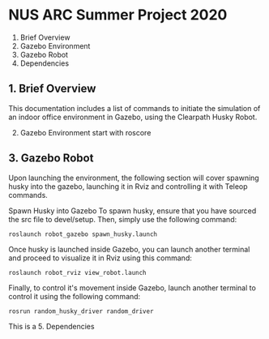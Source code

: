 
# NUS ARC Summer Project 2020

 1. Brief Overview 
 2. Gazebo Environment
 3. Gazebo Robot 
 4. Dependencies 

## 1. Brief Overview
This documentation includes a list of commands to initiate the simulation of an indoor office environment in Gazebo, using the Clearpath Husky Robot. 

2. Gazebo Environment
start with roscore 

## 3. Gazebo Robot
Upon launching the environment, the following section will cover spawning husky into the gazebo, launching it in Rviz and controlling it with Teleop commands. 

Spawn Husky into Gazebo
To spawn husky, ensure that you have sourced the src file to devel/setup. Then, simply use the following command:

    roslaunch robot_gazebo spawn_husky.launch

 Once husky is launched inside Gazebo, you can launch another terminal and proceed to visualize it in Rviz using this command:

    roslaunch robot_rviz view_robot.launch

Finally, to control it's movement inside Gazebo, launch another terminal to control it using the following command:

    rosrun random_husky_driver random_driver
This is a 
5. Dependencies 
<!--stackedit_data:
eyJoaXN0b3J5IjpbOTAyOTEyMDczLC05MjU4Njc2MzYsMTg2Mj
UwOTcwNV19
-->